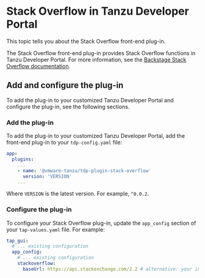 # Stack Overflow in Tanzu Developer Portal

This topic tells you about the Stack Overflow front-end plug-in.

The Stack Overflow front-end plug-in provides Stack Overflow functions in Tanzu Developer Portal.
For more information, see the
[Backstage Stack Overflow documentation](https://github.com/backstage/backstage/tree/master/plugins/stack-overflow).

## <a id="add-and-configure"></a> Add and configure the plug-in

To add the plug-in to your customized Tanzu Developer Portal and configure the plug-in, see the
following sections.

### <a id="add-plug-in"></a> Add the plug-in

To add the plug-in to your customized Tanzu Developer Portal, add the front-end plug-in to your
`tdp-config.yaml` file:

```yaml
app:
  plugins:
    ...
    - name: '@vmware-tanzu/tdp-plugin-stack-overflow'
      version: 'VERSION'
    ...
```

Where `VERSION` is the latest version. For example, `^0.0.2`.

### <a id="configure-plug-in"></a> Configure the plug-in

To configure your Stack Overflow plug-in, update the `app_config` section of your `tap-values.yaml`
file. For example:

```yaml
tap_gui:
  # ... existing configuration
  app_config:
    # ... existing configuration
    stackoverflow:
      baseUrl: https://api.stackexchange.com/2.2 # alternative: your internal stack overflow instance
```
